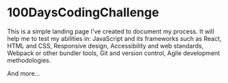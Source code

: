 # 100DaysCodingChallenge

This is a simple landing page I've created to document my process. It will help me to test my abilities in: JavaScript and its frameworks such as React, HTML and CSS, Responsive design, Accessibility and web standards, Webpack or other bundler tools, Git and version control, Agile development methodologies.

And more...
